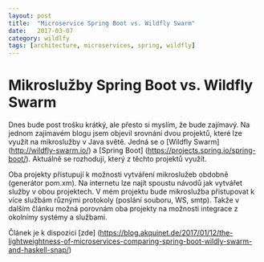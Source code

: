 ```yaml
---
layout: post
title:  "Microservice Spring Boot vs. Wildfly Swarm"
date:   2017-03-07
category: wildlfy
tags: [architecture, microservices, spring, wildfly]
---
```


Mikroslužby Spring Boot vs. Wildfly Swarm
=====

Dnes bude post trošku krátký, ale přesto si myslím, že bude zajímavý. Na jednom zajímavém blogu jsem objevil srovnání dvou projektů, které lze využít na mikroslužby v Java světě. Jedná se o [Wildfly Swarm] (http://wildfly-swarm.io/) a [Spring Boot] (https://projects.spring.io/spring-boot/). Aktuálně se rozhoduji, který z těchto projektů využít. 

Oba projekty přistupují k možnosti vytváření mikroslužeb obdobně (generátor pom.xm). Na internetu lze najít spoustu návodů jak vytvářet služby v obou projektech. V mém projektu bude mikroslužba přistupovat k více službám různými protokoly (poslání souboru, WS, smtp). Takže v dalším článku možná porovnám oba projekty na možnosti integrace z okolnímy systémy a službami.  

Článek je k dispozici [zde] (https://blog.akquinet.de/2017/01/12/the-lightweightness-of-microservices-comparing-spring-boot-wildly-swarm-and-haskell-snap/)

